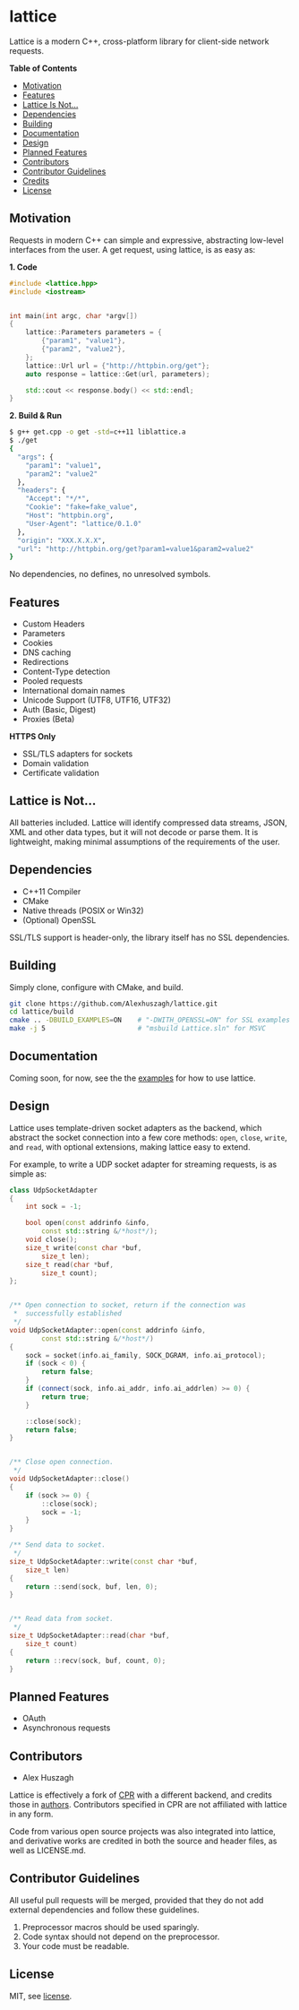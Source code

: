 lattice
=======

Lattice is a modern C++, cross-platform library for client-side network requests.

**Table of Contents**

- [Motivation](#motivation)
- [Features](#features)
- [Lattice Is Not...](#lattice-is-not...)
- [Dependencies](#dependencies)
- [Building](#building)
- [Documentation](#documentation)
- [Design](#design)
- [Planned Features](#planned-features)
- [Contributors](#contributors)
- [Contributor Guidelines](#contributors-guidelines)
- [Credits](#credits)
- [License](#license)

## Motivation

Requests in modern C++ can simple and expressive, abstracting low-level interfaces from the user. A get request, using lattice, is as easy as:

**1. Code**
```cpp
#include <lattice.hpp>
#include <iostream>


int main(int argc, char *argv[])
{
    lattice::Parameters parameters = {
        {"param1", "value1"},
        {"param2", "value2"},
    };
    lattice::Url url = {"http://httpbin.org/get"};
    auto response = lattice::Get(url, parameters);

    std::cout << response.body() << std::endl;
}
```

**2. Build & Run**

```bash
$ g++ get.cpp -o get -std=c++11 liblattice.a
$ ./get
{
  "args": {
    "param1": "value1", 
    "param2": "value2"
  }, 
  "headers": {
    "Accept": "*/*", 
    "Cookie": "fake=fake_value", 
    "Host": "httpbin.org", 
    "User-Agent": "lattice/0.1.0"
  }, 
  "origin": "XXX.X.X.X", 
  "url": "http://httpbin.org/get?param1=value1&param2=value2"
}
```

No dependencies, no defines, no unresolved symbols. 

## Features

- Custom Headers
- Parameters
- Cookies
- DNS caching
- Redirections
- Content-Type detection
- Pooled requests
- International domain names
- Unicode Support (UTF8, UTF16, UTF32)
- Auth (Basic, Digest)
- Proxies (Beta)

**HTTPS Only**

- SSL/TLS adapters for sockets
- Domain validation
- Certificate validation

## Lattice is Not...

All batteries included. Lattice will identify compressed data streams, JSON, XML and other data types, but it will not decode or parse them. It is lightweight, making minimal assumptions of the requirements of the user.

## Dependencies

- C++11 Compiler
- CMake
- Native threads (POSIX or Win32)
- (Optional) OpenSSL

SSL/TLS support is header-only, the library itself has no SSL dependencies.

## Building

Simply clone, configure with CMake, and build.

```bash
git clone https://github.com/Alexhuszagh/lattice.git
cd lattice/build
cmake .. -DBUILD_EXAMPLES=ON    # "-DWITH_OPENSSL=ON" for SSL examples
make -j 5                       # "msbuild Lattice.sln" for MSVC
```

## Documentation

Coming soon, for now, see the the [examples](/example) for how to use lattice.

## Design

Lattice uses template-driven socket adapters as the backend, which abstract the socket connection into a few core methods: `open`, `close`, `write`, and `read`, with optional extensions, making lattice easy to extend.

For example, to write a UDP socket adapter for streaming requests, is as simple as:

```cpp
class UdpSocketAdapter
{
    int sock = -1;

    bool open(const addrinfo &info,
        const std::string &/*host*/);
    void close();
    size_t write(const char *buf,
        size_t len);
    size_t read(char *buf,
        size_t count);
};


/** Open connection to socket, return if the connection was 
 *  successfully established 
 */
void UdpSocketAdapter::open(const addrinfo &info,
        const std::string &/*host*/)
{
    sock = socket(info.ai_family, SOCK_DGRAM, info.ai_protocol);
    if (sock < 0) {
        return false;
    }
    if (connect(sock, info.ai_addr, info.ai_addrlen) >= 0) {
        return true;
    }

    ::close(sock);
    return false;
}


/** Close open connection.
 */
void UdpSocketAdapter::close()
{
    if (sock >= 0) {
        ::close(sock);
        sock = -1;
    }
}

/** Send data to socket.
 */
size_t UdpSocketAdapter::write(const char *buf,
    size_t len)
{
    return ::send(sock, buf, len, 0);
}


/** Read data from socket.
 */
size_t UdpSocketAdapter::read(char *buf,
    size_t count)
{
    return ::recv(sock, buf, count, 0);
}
```

## Planned Features

- OAuth
- Asynchronous requests

## Contributors

- Alex Huszagh

Lattice is effectively a fork of [CPR](https://github.com/whoshuu/cpr) with a different backend, and credits those in [authors](AUTHORS). Contributors specified in CPR are not affiliated with lattice in any form. 

Code from various open source projects was also integrated into lattice, and derivative works are credited in both the source and header files, as well as LICENSE.md.

## Contributor Guidelines

All useful pull requests will be merged, provided that they do not add external dependencies and follow these guidelines.

1. Preprocessor macros should be used sparingly.
2. Code syntax should not depend on the preprocessor.
3. Your code must be readable.

## License

MIT, see [license](LICENSE.md).
